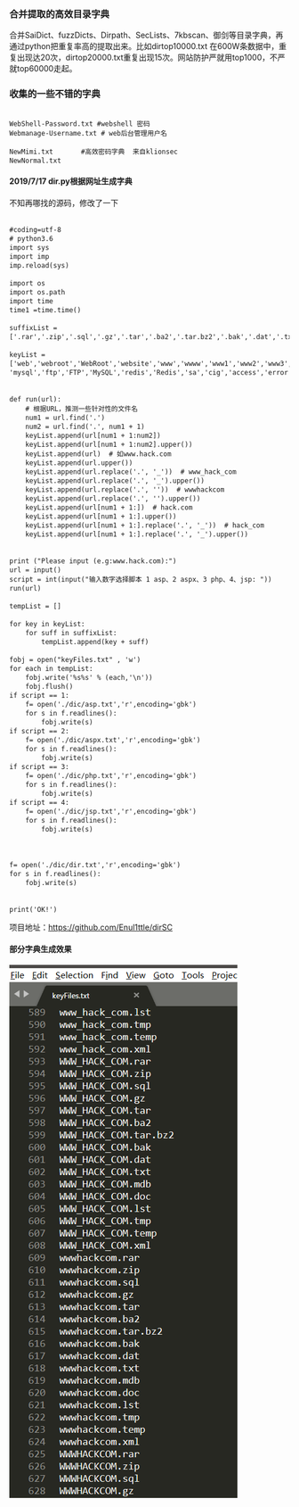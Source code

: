 ### 合并提取的高效目录字典
合并SaiDict、fuzzDicts、Dirpath、SecLists、7kbscan、御剑等目录字典，再通过python把重复率高的提取出来。比如dirtop10000.txt 在600W条数据中，重复出现达20次，dirtop20000.txt重复出现15次。网站防护严就用top1000，不严就top60000走起。



### 收集的一些不错的字典

```

WebShell-Password.txt #webshell 密码
Webmanage-Username.txt # web后台管理用户名

NewMimi.txt       #高效密码字典  来自klionsec
NewNormal.txt
```

#### 2019/7/17 dir.py根据网址生成字典
不知再哪找的源码，修改了一下
```

#coding=utf-8
# python3.6
import sys
import imp
imp.reload(sys)

import os
import os.path
import time
time1 =time.time()

suffixList = ['.rar','.zip','.sql','.gz','.tar','.ba2','.tar.bz2','.bak','.dat','.txt','.mdb','.doc','.lst','.tmp','.temp','.xml']

keyList = ['web','webroot','WebRoot','website','www','wwww','www1','www2','www3','www4','www5','default','log','elk','weblog',
'mysql','ftp','FTP','MySQL','redis','Redis','sa','cig','access','error','logs','data','database','sql','vpn','proxy','temp',]


def run(url):
	# 根据URL，推测一些针对性的文件名
	num1 = url.find('.')
	num2 = url.find('.', num1 + 1)
	keyList.append(url[num1 + 1:num2])
	keyList.append(url[num1 + 1:num2].upper())
	keyList.append(url)  # 如www.hack.com
	keyList.append(url.upper())
	keyList.append(url.replace('.', '_'))  # www_hack_com
	keyList.append(url.replace('.', '_').upper())
	keyList.append(url.replace('.', ''))  # wwwhackcom
	keyList.append(url.replace('.', '').upper())
	keyList.append(url[num1 + 1:])  # hack.com
	keyList.append(url[num1 + 1:].upper())
	keyList.append(url[num1 + 1:].replace('.', '_'))  # hack_com
	keyList.append(url[num1 + 1:].replace('.', '_').upper())


print ("Please input (e.g:www.hack.com):")
url = input()
script = int(input("输入数字选择脚本 1 asp、2 aspx、3 php、4、jsp: "))
run(url)

tempList = []

for key in keyList:
	for suff in suffixList:
		tempList.append(key + suff)

fobj = open("keyFiles.txt" , 'w')
for each in tempList:
    fobj.write('%s%s' % (each,'\n'))
    fobj.flush()
if script == 1:
	f= open('./dic/asp.txt','r',encoding='gbk')
	for s in f.readlines():
		fobj.write(s)
if script == 2:
	f= open('./dic/aspx.txt','r',encoding='gbk')
	for s in f.readlines():
		fobj.write(s)
if script == 3:
	f= open('./dic/php.txt','r',encoding='gbk')
	for s in f.readlines():
		fobj.write(s)
if script == 4:
	f= open('./dic/jsp.txt','r',encoding='gbk')
	for s in f.readlines():
		fobj.write(s)



f= open('./dic/dir.txt','r',encoding='gbk')
for s in f.readlines():
	fobj.write(s)


print('OK!')
```
项目地址：https://github.com/Enul1ttle/dirSC   
#### 部分字典生成效果
![image](https://raw.githubusercontent.com/Enul1ttle/Python3Lean/master/%E6%A0%B9%E6%8D%AE%E7%BD%91%E5%9D%80%E7%94%9F%E6%88%90%E7%9B%AE%E5%BD%95%E7%88%86%E7%A0%B4%E5%AD%97%E5%85%B8/dir.png)

